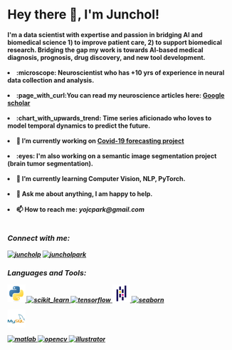 <h1 align="left">Hey there 👋, I'm Junchol!</h1>
<h4 align="left">I'm a data scientist with expertise and passion in bridging AI and biomedical science 1) to improve patient care, 2) to support biomedical research. Bridging the gap my work is towards AI-based medical diagnosis, prognosis, drug discovery, and new tool development.<br/><br/>
<li> :microscope: Neuroscientist who has +10 yrs of experience in neural data collection and analysis.</li><br>
<li> :page_with_curl:You can read my neuroscience articles here: <a href="https://scholar.google.com/citations?user=EZELpW8AAAAJ&hl=en">Google scholar</a></li><br> 
<li> :chart_with_upwards_trend: Time series aficionado who loves to model temporal dynamics to predict the future.</li><br>     
<li> 🔭 I’m currently working on <a href="https://github.com/parkjlearning/covid19_forecasting">Covid-19 forecasting project</a></li><br> 
<li> :eyes: I'm also working on a semantic image segmentation project (brain tumor segmentation).</li><br>  
<li> 🌱 I’m currently learning Computer Vision, NLP, PyTorch.</li><br>
<li> 💬 Ask me about anything, I am happy to help.</li><br> 
<li> 📫 How to reach me: <i>yojcpark@gmail.com</li><br>
 
<h3 align="left">Connect with me:</h3>
<p align="left">
<a href="https://twitter.com/juncholp" target="blank"><img align="center" src="https://raw.githubusercontent.com/rahuldkjain/github-profile-readme-generator/master/src/images/icons/Social/twitter.svg" alt="juncholp" height="30" width="40" /></a>
<a href="https://linkedin.com/in/juncholpark" target="blank"><img align="center" src="https://raw.githubusercontent.com/rahuldkjain/github-profile-readme-generator/master/src/images/icons/Social/linked-in-alt.svg" alt="juncholpark" height="30" width="40" /></a>
</p>

<h3 align="left">Languages and Tools:</h3>
<p align="left"> 
</a> <a href="https://www.python.org" target="_blank" rel="noreferrer"> <img src="https://raw.githubusercontent.com/devicons/devicon/master/icons/python/python-original.svg" alt="python" width="40" height="40"/> 
</a> <a href="https://scikit-learn.org/" target="_blank" rel="noreferrer"> <img src="https://upload.wikimedia.org/wikipedia/commons/0/05/Scikit_learn_logo_small.svg" alt="scikit_learn" width="40" height="40"/> 
</a> <a href="https://www.tensorflow.org" target="_blank" rel="noreferrer"> <img src="https://www.vectorlogo.zone/logos/tensorflow/tensorflow-icon.svg" alt="tensorflow" width="40" height="40"/> </a>
</a> <a href="https://pandas.pydata.org/" target="_blank" rel="noreferrer"> <img src="https://raw.githubusercontent.com/devicons/devicon/2ae2a900d2f041da66e950e4d48052658d850630/icons/pandas/pandas-original.svg" alt="pandas" width="40" height="40"/>
</a> <a href="https://seaborn.pydata.org/" target="_blank" rel="noreferrer"> <img src="https://seaborn.pydata.org/_images/logo-mark-lightbg.svg" alt="seaborn" width="40" height="40"/>

</a> <a href="https://www.mysql.com/" target="_blank" rel="noreferrer"> <img src="https://raw.githubusercontent.com/devicons/devicon/master/icons/mysql/mysql-original-wordmark.svg" alt="mysql" width="40" height="40"/>

</a><a href="https://www.mathworks.com/" target="_blank" rel="noreferrer"> <img src="https://upload.wikimedia.org/wikipedia/commons/2/21/Matlab_Logo.png" alt="matlab" width="40" height="40"/>
</a> <a href="https://opencv.org/" target="_blank" rel="noreferrer"> <img src="https://www.vectorlogo.zone/logos/opencv/opencv-icon.svg" alt="opencv" width="40" height="40"/> 
</a><a href="https://www.adobe.com/in/products/illustrator.html" target="_blank" rel="noreferrer"> <img src="https://www.vectorlogo.zone/logos/adobe_illustrator/adobe_illustrator-icon.svg" alt="illustrator" width="40" height="40"/> 
